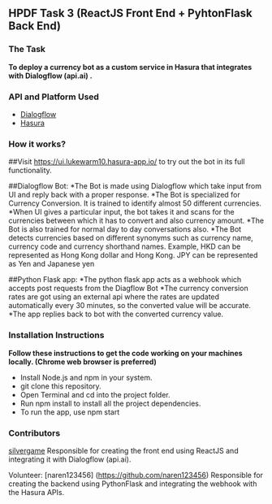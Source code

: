 ## HPDF Task 3 (ReactJS Front End + PyhtonFlask Back End)
 
### The Task
**To deploy a currency bot as a custom service in Hasura that integrates with Dialogflow (api.ai) .**

### API and Platform Used
* [Dialogflow](https://dialogflow.com/docs/getting-started/building-your-first-agent)
* [Hasura](https://docs.hasura.io/0.15/manual/getting-started/index.html)
 
 
### How it works?
 
##Visit https://ui.lukewarm10.hasura-app.io/ to try out the bot in its full functionality.
 
##Dialogflow Bot:
*The Bot is made using Dialogflow which take input from UI and reply back with a proper response.
*The Bot is specialized for Currency Conversion. It is trained to identify almost 50 different currencies. 
*When UI gives a particular input, the bot takes it and scans for the currencies between which it has to convert and also currency amount.
*The Bot is also trained for normal day to day conversations also.
*The Bot detects currencies based on different synonyms such as currency name, currency code and currency shorthand names. Example, HKD can be represented as Hong Kong dollar and Hong Kong. JPY can be represented as Yen and Japanese yen

##Python Flask app:
*The python flask app acts as a webhook which accepts post requests from the Diagflow Bot
*The currency conversion rates are got using an external api where the  rates are updated automatically every 30 minutes, so the converted value will be accurate.
*The app replies back to bot with the converted currency value.

### Installation Instructions
**Follow these instructions to get the code working on your machines locally. (Chrome web browser is preferred)**
* Install Node.js and npm in your system.
* git clone this repository.
* Open Terminal and cd into the project folder.
* Run npm install to install all the project dependencies.
* To run the app, use npm start

### Contributors
[silvergame](https://github.com/silvergame) Responsible for creating the front end using ReactJS and integrating it with Dialogflow (api.ai).

Volunteer:
[naren123456] (https://github.com/naren123456) Responsible for creating the backend using PythonFlask and integrating the webhook with the Hasura APIs.
